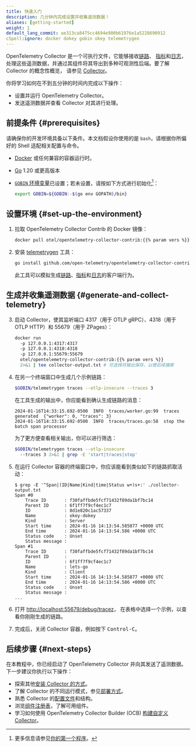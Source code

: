 ```yaml
---
title: 快速入门
description: 几分钟内完成设置并收集遥测数据！
aliases: [getting-started]
weight: 1
default_lang_commit: ae313ca8475cc4694e900b61976e1a5228690912
cSpell:ignore: docker dokey gobin okey telemetrygen
---
```


<!-- markdownlint-disable ol-prefix blanks-around-fences -->

OpenTelemetry Collector 是一个可执行文件，它能够接收[链路](/docs/concepts/signals/traces/)、
[指标](/docs/concepts/signals/metrics/)和[日志](/docs/concepts/signals/logs/)，
处理这些遥测数据，并通过其组件将其导出到多种可观测性后端。要了解 Collector 的概念性概览，
请参见 [Collector](/docs/collector)。

你将学习如何在不到五分钟的时间内完成以下操作：

- 设置并运行 OpenTelemetry Collector。
- 发送遥测数据并查看 Collector 对其进行处理。

## 前提条件 {#prerequisites}

请确保你的开发环境具备以下条件。本文档假设你使用的是 `bash`，请根据你所偏好的 Shell 适配相关配置与命令。

- [Docker](https://www.docker.com/) 或任何兼容的容器运行时。
- [Go](https://go.dev/) 1.20 或更高版本
- [`GOBIN` 环境变量][gobin]已设置；若未设置，请按如下方式进行初始化[^1]：

  ```sh
  export GOBIN=${GOBIN:-$(go env GOPATH)/bin}
  ```

[^1]: 更多信息请参见[你的第一个程序](https://go.dev/doc/code#Command)。

## 设置环境 {#set-up-the-environment}

1. 拉取 OpenTelemetry Collector Contrib 的 Docker 镜像：

   ```sh
   docker pull otel/opentelemetry-collector-contrib:{{% param vers %}}
   ```

2. 安装 [telemetrygen][] 工具：

   ```sh
   go install github.com/open-telemetry/opentelemetry-collector-contrib/cmd/telemetrygen@latest
   ```

   此工具可以模拟生成[链路][traces]、[指标][metrics]和[日志][logs]的客户端行为。

## 生成并收集遥测数据 {#generate-and-collect-telemetry}

3. 启动 Collector，使其监听端口 4317（用于 OTLP gRPC）、4318（用于 OTLP HTTP）和 55679（用于 ZPages）：

   ```sh
   docker run
     -p 127.0.0.1:4317:4317
     -p 127.0.0.1:4318:4318
     -p 127.0.0.1:55679:55679
     otel/opentelemetry-collector-contrib:{{% param vers %}}
     2>&1 | tee collector-output.txt # 可选择将输出保存，以便后续搜索
   ```

4. 在另一个终端窗口中生成几个示例链路：

   ```sh
   $GOBIN/telemetrygen traces --otlp-insecure --traces 3
   ```

   在工具生成的输出中，你应能看到确认生成链路的消息：

   ```text
   2024-01-16T14:33:15.692-0500  INFO  traces/worker.go:99  traces generated  {"worker": 0, "traces": 3}
   2024-01-16T14:33:15.692-0500  INFO  traces/traces.go:58  stop the batch span processor
   ```

   为了更方便查看相关输出，你可以进行筛选：

   ```sh
   $GOBIN/telemetrygen traces --otlp-insecure
     --traces 3 2>&1 | grep -E 'start|traces|stop'
   ```

5. 在运行 Collector 容器的终端窗口中，你应该能看到类似如下的链路抓取活动：

   ```console
   $ grep -E '^Span|(ID|Name|Kind|time|Status w+)s+:' ./collector-output.txt
   Span #0
       Trace ID       : f30faffbde5fcf71432f89da1bf7bc14
       Parent ID      : 6f1ff7f9cf4ec1c7
       ID             : 8d1e820c1ac57337
       Name           : okey-dokey
       Kind           : Server
       Start time     : 2024-01-16 14:13:54.585877 +0000 UTC
       End time       : 2024-01-16 14:13:54.586 +0000 UTC
       Status code    : Unset
       Status message :
   Span #1
       Trace ID       : f30faffbde5fcf71432f89da1bf7bc14
       Parent ID      :
       ID             : 6f1ff7f9cf4ec1c7
       Name           : lets-go
       Kind           : Client
       Start time     : 2024-01-16 14:13:54.585877 +0000 UTC
       End time       : 2024-01-16 14:13:54.586 +0000 UTC
       Status code    : Unset
       Status message :
   ...
   ```

6. 打开 [http://localhost:55679/debug/tracez](http://localhost:55679/debug/tracez)，
   在表格中选择一个示例，以查看你刚刚生成的链路。

7. 完成后，关闭 Collector 容器，例如按下 <kbd>Control-C</kbd>。

## 后续步骤 {#next-steps}

在本教程中，你已经启动了 OpenTelemetry Collector 并向其发送了遥测数据。下一步建议你执行以下操作：

- 探索其他[安装 Collector 的方式](../installation/)。
- 了解 Collector 的不同运行模式，参见[部署方式](../deployment/)。
- 熟悉 Collector 的[配置文件](/docs/collector/configuration)和结构。
- 浏览[组件注册表](/ecosystem/registry/?language=collector)，了解可用组件。
- 学习如何使用 OpenTelemetry Collector Builder (OCB)
  [构建自定义 Collector](/docs/collector/custom-collector/)。

[gobin]: https://pkg.go.dev/cmd/go#hdr-Environment_variables
[logs]: /docs/concepts/signals/logs/
[metrics]: /docs/concepts/signals/metrics/
[telemetrygen]: https://github.com/open-telemetry/opentelemetry-collector-contrib/tree/main/cmd/telemetrygen
[traces]: /docs/concepts/signals/traces/
